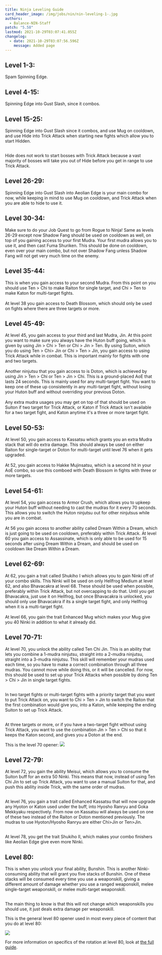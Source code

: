 ```yaml
---
title: Ninja Leveling Guide
card_header_image: /img/jobs/nin/nin-leveling-1-.jpg
authors:
  - Balance-NIN-Staff
patch: "5.58"
lastmod: 2021-10-29T03:07:41.055Z
changelog:
  - date: 2021-10-29T03:07:56.596Z
    message: Added page
---
```

## Level 1-3:

Spam Spinning Edge.

## Level 4-15:

Spinning Edge into Gust Slash, since it combos.

## Level 15-25:

Spinning Edge into Gust Slash since it combos, and use Mug on cooldown, and use Hide into Trick Attack when starting new fights which allow you to start Hidden.

\
Hide does not work to start bosses with Trick Attack because a vast majority of bosses will take you out of Hide before you get in range to use Trick Attack.

## Level 26-29:

Spinning Edge into Gust Slash into Aeolian Edge is your main combo for now, while keeping in mind to use Mug on cooldown, and Trick Attack when you are able to hide to use it.

## Level 30-34:

Make sure to do your Job Quest to go from Rogue to Ninja! Same as levels 26-29 except now Shadow Fang should be used on cooldown as well, on top of you gaining access to your first Mudra. Your first mudra allows you to use it, and then cast Fuma Shuriken. This should be done on cooldown, even over your main combo, but not over Shadow Fang unless Shadow Fang will not get very much time on the enemy.

## Level 35-44:

This is when you gain access to your second Mudra. From this point on you should use Ten > Chi to make Raiton for single target, and Chi > Ten to make Katon for multi-target fights.\
\
At level 38 you gain access to Death Blossom, which should only be used on fights where there are three targets or more.

## Level 45-49:

At level 45, you gain access to your third and last Mudra, Jin. At this point you want to make sure you always have the Huton buff going, which is given by using Jin > Chi > Ten or Chi > Jin > Ten. By using Suiton, which you do using Ten > Chi>  Jin or Chi > Ten > Jin, you gain access to using Trick Attack while in combat. This is important mainly for fights with one and two targets.\
\
Another ninjutsu that you gain access to is Doton, which is achieved by using Jin > Ten > Chi or Ten > Jin > Chi. This is a ground-placed AoE that lasts 24 seconds. This is mainly used for any multi-target fight. You want to keep one of these up consistently in any multi-target fight, without losing your Huton buff and without overriding your previous Doton.\
\
Any extra mudra usages you may get on top of that should be used on Suiton if two target for Trick Attack, or Katon if Trick Attack isn't available for a two target fight, and Katon anytime it's a three or more target fight.

## Level 50-53:

At level 50, you gain access to Kassatsu which grants you an extra Mudra stack that will do extra damage. This should always be used on either Raiton for single-target or Doton for multi-target until level 76 when it gets upgraded.\
\
At 52, you gain access to Hakke Mujinsatsu, which is a second hit in your AoE combo, so use this comboed with Death Blossom in fights with three or more targets.

## Level 54-61:

At level 54, you gain access to Armor Crush, which allows you to upkeep your Huton buff without needing to cast the mudras for it every 70 seconds. This allows you to switch the Huton ninjutsu out for other ninjutsus while you are in combat. \
\
At 56 you gain access to another ability called Dream Within a Dream, which is just going to be used on cooldown, preferably within Trick Attack. At level 60 you gain access to Assassinate, which is only able to be used for 15 seconds after using Dream Within a Dream, and should be used on cooldown like Dream Within a Dream.

## Level 62-69:

At 62, you gain a trait called Shukiho I which allows you to gain Ninki off of your combo skills. This Ninki will be used on only Hellfrog Medium at level 62, and also Bhavacakra at level 68. These should be used when possible, preferably within Trick Attack, but not overcapping to do that. Until you get Bhavacakra, just use it on Hellfrog, but once Bhavacakra is unlocked, you should only use Bhavacakra if its a single target fight, and only Hellfrog when it is a multi-target fight.\
\
At level 66, you gain the trait Enhanced Mug which makes your Mug give you 40 Ninki in addition to what it already did.

## Level 70-71:

At level 70, you unlock the ability called Ten Chi Jin. This is an ability that lets you combine a 1-mudra ninjutsu, straight into a 2-mudra ninjutsu, straight into a 3-mudra ninjutsu. This skill will remember your mudras used each time, so you have to make a correct combination through all three mudras. You cannot move while doing this, or it will be cancelled. For now, this should be used to set up your Trick Attacks when possible by doing Ten > Chi > Jin in single target fights.

\
In two target fights or multi-target fights with a priority target that you want to put Trick Attack on, you want to Chi > Ten > Jin to switch the Raiton that the first combination would give you, into a Katon, while keeping the ending Suiton to set up Trick Attack.

\
At three targets or more, or if you have a two-target fight without using Trick Attack, you want to use the combination Jin > Ten > Chi so that it keeps the Katon second, and gives you a Doton at the end.

This is the level 70 opener:
![](https://cdn.discordapp.com/attachments/277968398103609344/847689279886983188/Bildschirmfoto_2020-09-19_um_00.41.53.png)

## Level 72-79:

At level 72, you gain the ability Meisui, which allows you to consume the Suiton buff for an extra 50 Ninki. This means that now, instead of using Ten Chi Jin to set up Trick Attack, you want to use a manual Suiton for that, and push this ability inside Trick, with the same order of mudras.

\
At level 76, you gain a trait called Enhanced Kassatsu that will now upgrade any Hyoton or Katon used under the buff, into Hyosho Ranryu and Goka Mekkyaku respectively. From now on Kassatsu will always be used on one of these two instead of the Raiton or Doton mentioned previously. The mudras to use Hyoton/Hyosho Ranryu are either Chi>Jin or Ten>Jin.

\
At level 78, you get the trait Shukiho II, which makes your combo finishers like Aeolian Edge give even more Ninki.

## Level 80:

This is when you unlock your final ability, Bunshin. This is another Ninki-consuming ability that will grant you five stacks of Bunshin. One of these stacks will be consumed every time you use a weaponskill, giving a different amount of damage whether you use a ranged weaponskill, melee single-target weaponskill, or melee multi-target weaponskill.

\
The main thing to know is that this will not change which weaponskills you should use, it just deals extra damage per weaponskill.

This is the general level 80 opener used in most every piece of content that you do at level 80:

![](https://cdn.discordapp.com/attachments/718452012928467005/725406474880286851/NINreadibleRotation.png)

For more information on specifics of the rotation at level 80, look at [the full guide](/jobs/melee/ninja/ninja-guide/).